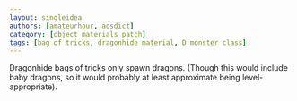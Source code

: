 ```yaml
---
layout: singleidea
authors: [amateurhour, aosdict]
category: [object materials patch]
tags: [bag of tricks, dragonhide material, D monster class]
---
```

Dragonhide bags of tricks only spawn dragons. (Though this would include baby
dragons, so it would probably at least approximate being level-appropriate).

